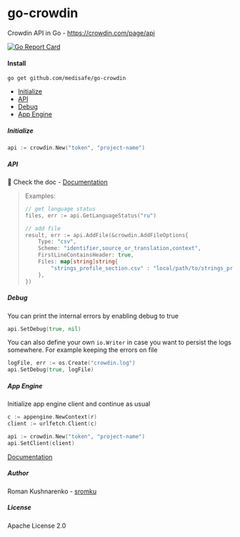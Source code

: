 # go-crowdin
Crowdin API in Go - https://crowdin.com/page/api

[![Go Report Card](https://goreportcard.com/badge/github.com/medisafe/go-crowdin)](https://goreportcard.com/report/github.com/medisafe/go-crowdin)   

#### Install

`go get github.com/medisafe/go-crowdin`

- [Initialize](#initialize)
- [API](#api)
- [Debug](#debug)
- [App Engine](#app-engine)

##### Initialize

``` Go
api := crowdin.New("token", "project-name")
```

##### API

:blue_book: Check the doc - [Documentation](https://godoc.org/github.com/medisafe/go-crowdin)

> Examples:
> ``` Go
> // get language status
> files, err := api.GetLanguageStatus("ru")
> 
> // add file
> result, err := api.AddFile(&crowdin.AddFileOptions{
>     Type: "csv",
>     Scheme: "identifier,source_or_translation,context",
>     FirstLineContainsHeader: true,
>     Files: map[string]string{
>         "strings_profile_section.csv" : "local/path/to/strings_profile_section.csv",
>     },
> })
> ```

##### Debug

You can print the internal errors by enabling debug to true

``` Go
api.SetDebug(true, nil)
```

You can also define your own `io.Writer` in case you want to persist the logs somewhere.
For example keeping the errors on file

``` Go
logFile, err := os.Create("crowdin.log")
api.SetDebug(true, logFile)
```

##### App Engine

Initialize app engine client and continue as usual

``` Go
c := appengine.NewContext(r)
client := urlfetch.Client(c)

api := crowdin.New("token", "project-name")
api.SetClient(client)
```

[Documentation](https://godoc.org/github.com/medisafe/go-crowdin)

##### Author

Roman Kushnarenko - [sromku](https://github.com/sromku)

##### License 

Apache License 2.0